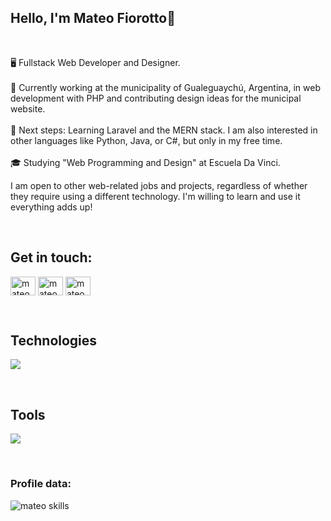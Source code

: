 ## Hello, I'm Mateo Fiorotto👋

<br>

🖥️ Fullstack Web Developer and Designer.
<br>
<br>
💼 Currently working at the municipality of Gualeguaychú, Argentina, in web development with PHP and contributing design ideas for the municipal website.
<br>
<br>
🌱 Next steps: Learning Laravel and the MERN stack. I am also interested in other languages like Python, Java, or C#, but only in my free time.
<br>
<br>
🎓 Studying "Web Programming and Design" at Escuela Da Vinci.

I am open to other web-related jobs and projects, regardless of whether they require using a different technology. I'm willing to learn and use it everything adds up!

<br>

<h2 align="left">Get in touch:</h2>
<p align="left">
  <a href="https://www.linkedin.com/in/mateo-fiorotto/" target="_blank"><img align="center"
      src="https://raw.githubusercontent.com/rahuldkjain/github-profile-readme-generator/master/src/images/icons/Social/linked-in-alt.svg"
      alt="mateo fiorotto linkedin" height="30" width="40" /></a>
  <a href="https://instagram.com/mateo.fiorotto_" target="_blank"><img align="center"
      src="https://raw.githubusercontent.com/rahuldkjain/github-profile-readme-generator/master/src/images/icons/Social/instagram.svg"
      alt="mateo.fiorotto_ instagram" height="30" width="40" /></a>
 <a href="https://x.com/mateo_fiorotto_" target="_blank"><img align="center"
      src="https://raw.githubusercontent.com/rahuldkjain/github-profile-readme-generator/master/src/images/icons/Social/twitter.svg"
      alt="mateo_fiorotto_ X / Twitter" height="30" width="40" /></a>
</p>

<br>

<h2 align="left">Technologies</h2>
<p class="technologies" align="left">
  <a href="https://skillicons.dev">
    <img src="https://skillicons.dev/icons?i=html,css,js,bootstrap,tailwind,sass,mysql,php,git,vue" />
  </a>
</p>

<br>

<h2 align="left">Tools</h2>
<p class="tools" align="left">
  <a href="https://skillicons.dev">
    <img src="https://skillicons.dev/icons?i=vscode,ai,ae,pr,photoshop,figma,notion" />
  </a>
</p>

<br>

<h3>Profile data:</h3>
<p><img align="center"
    src="https://github-readme-stats.vercel.app/api/top-langs?username=mateofiorotto&show_icons=true&locale=en&bg_color=0d1117&text_color=ffffff&layout=compact"
    alt="mateo skills" 
    bg_color=#808080/></p>

<br>

